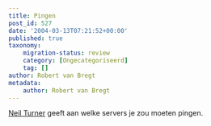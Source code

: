 ```yaml
---
title: Pingen
post_id: 527
date: '2004-03-13T07:21:52+00:00'
published: true
taxonomy:
    migration-status: review
    category: [Ongecategoriseerd]
    tag: []
author: Robert van Bregt
metadata:
    author: Robert van Bregt
---
```

[Neil Turner](http://www.neilturner.me.uk/2004/Jan/30/pinging_service_rundown.html) geeft aan welke servers je zou moeten pingen.